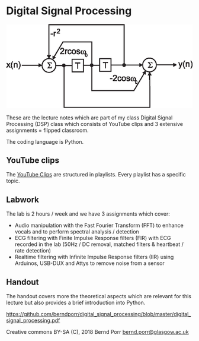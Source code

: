 # Digital Signal Processing

![alt tag](iir_fir_stop.png)

These are the lecture notes which are part of my class Digital Signal
Processing (DSP) class which consists of YouTube clips and 3 extensive
assignments = flipped classroom.

The coding language is Python.

## YouTube clips

The [YouTube Clips](https://www.youtube.com/user/DSPcourse)
are structured in playlists. Every playlist has a specific topic.

## Labwork

The lab is 2 hours / week and we have 3 assignments which cover:

  * Audio manipulation with the Fast Fourier Transform (FFT) to enhance vocals and to perform spectral analysis / detection
  * ECG filtering with Finite Impulse Response filters (FIR) with ECG recorded in the lab (50Hz / DC removal, matched filters & heartbeat / rate detection)
  * Realtime filtering with Infinite Impulse Response filters (IIR) using Arduinos, USB-DUX and Attys to remove noise from a sensor

## Handout

The handout covers more the theoretical aspects which are relevant
for this lecture but also provides a brief introduction into Python.

https://github.com/berndporr/digital_signal_processing/blob/master/digital_signal_processing.pdf

Creative commons BY-SA (C), 2018 Bernd Porr <bernd.porr@glasgow.ac.uk>
